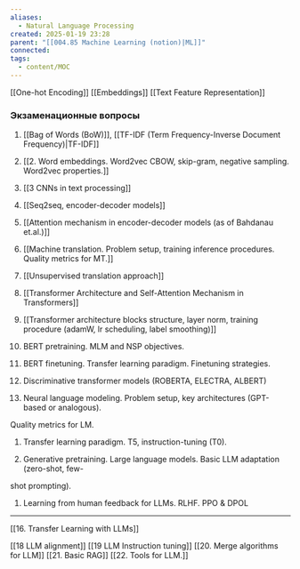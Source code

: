 ```yaml
---
aliases:
  - Natural Language Processing
created: 2025-01-19 23:28
parent: "[[004.85 Machine Learning (notion)|ML]]"
connected: 
tags:
  - content/MOC
---
```


[[One-hot Encoding]]
[[Embeddings]]
[[Text Feature Representation]]


### Экзаменационные вопросы
1. [[Bag of Words (BoW)]], [[TF-IDF (Term Frequency-Inverse Document Frequency)|TF-IDF]]
2. [[2. Word embeddings. Word2vec CBOW, skip-gram, negative sampling. Word2vec properties.]]
3. [[3 CNNs in text processing]]
4. [[Seq2seq, encoder-decoder models]]
5. [[Attention mechanism in encoder-decoder models (as of Bahdanau et.al.)]]
6. [[Machine translation. Problem setup, training inference procedures. Quality metrics for MT.]]
7. [[Unsupervised translation approach]]
8. [[Transformer Architecture and Self-Attention Mechanism in Transformers]]
9. [[Transformer architecture blocks structure, layer norm, training procedure (adamW, lr scheduling, label smoothing)]]

10. BERT pretraining. MLM and NSP objectives.

11. BERT finetuning. Transfer learning paradigm. Finetuning strategies.

12. Discriminative transformer models (ROBERTA, ELECTRA, ALBERT)

13. Neural language modeling. Problem setup, key architectures (GPT-based or analogous).

Quality metrics for LM.

1. Transfer learning paradigm. T5, instruction-tuning (T0).

2. Generative pretraining. Large language models. Basic LLM adaptation (zero-shot, few-

shot prompting).


1. Learning from human feedback for LLMs. RLHF. PPO & DPOL


---

[[16. Transfer Learning with LLMs]]

[[18 LLM alignment]]
[[19 LLM Instruction tuning]]
[[20. Merge algorithms for LLM]]
[[21. Basic RAG]]
[[22. Tools for LLM.]]
